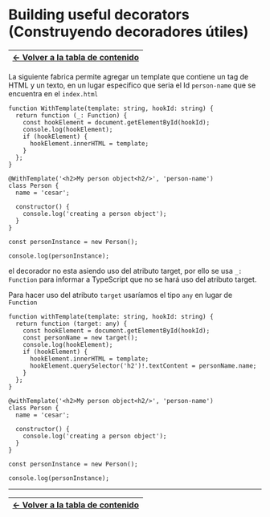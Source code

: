 # Building useful decorators (Construyendo decoradores útiles)

| [&#8592; Volver a la tabla de contenido](/README.md) |
| ---------------------------------------------------- |

La siguiente fabrica permite agregar un template que contiene un tag de HTML y un texto, en un lugar especifico que seria el Id `person-name` que se encuentra en el `index.html`

```TS
function WithTemplate(template: string, hookId: string) {
  return function (_: Function) {
    const hookElement = document.getElementById(hookId);
    console.log(hookElement);
    if (hookElement) {
      hookElement.innerHTML = template;
    }
  };
}

@WithTemplate('<h2>My person object<h2/>', 'person-name')
class Person {
  name = 'cesar';

  constructor() {
    console.log('creating a person object');
  }
}

const personInstance = new Person();

console.log(personInstance);
```

el decorador no esta asiendo uso del atributo target, por ello se usa `_: Function` para informar a TypeScript que no se hará uso del atributo target.

Para hacer uso del atributo `target` usaríamos el tipo `any` en lugar de `Function`

```TS
function withTemplate(template: string, hookId: string) {
  return function (target: any) {
    const hookElement = document.getElementById(hookId);
    const personName = new target();
    console.log(hookElement);
    if (hookElement) {
      hookElement.innerHTML = template;
      hookElement.querySelector('h2')!.textContent = personName.name;
    }
  };
}

@withTemplate('<h2>My person object<h2/>', 'person-name')
class Person {
  name = 'cesar';

  constructor() {
    console.log('creating a person object');
  }
}

const personInstance = new Person();

console.log(personInstance);
```

---

| [&#8592; Volver a la tabla de contenido](/README.md) |
| ---------------------------------------------------- |
